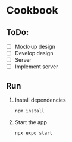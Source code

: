# Cookbook

## ToDo:

- [ ] Mock-up design
- [ ] Develop design
- [ ] Server
- [ ] Implement server

## Run

1. Install dependencies

   ```bash
   npm install
   ```

2. Start the app

   ```bash
   npx expo start
   ```
